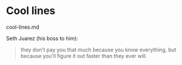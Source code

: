 # Cool lines

cool-lines.md

Seth Juarez (his boss to him):

> they don't pay you that much because you know everything, but because you'll figure it 
> out faster than they ever will.




